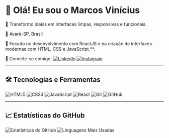 # 👋 Olá! Eu sou o Marcos Vinícius

🎯 Transformo ideias em interfaces limpas, responsivas e funcionais.

📍 Avaré-SP, Brasil

🚀 Focado no desenvolvimento com ReactJS e na criação de interfaces modernas com HTML, CSS e JavaScript.**.

🔗 Conecte-se comigo:
[![LinkedIn](https://img.shields.io/badge/-LinkedIn-blue?style=flat-square&logo=linkedin)](https://www.linkedin.com/in/marcos-vinícius-m-75934a110)
[![Instagram](https://img.shields.io/badge/-Instagram-purple?style=flat-square&logo=instagram)](https://www.instagram.com/vinimx_1)

---

## 🛠️ Tecnologias e Ferramentas

![HTML5](https://img.shields.io/badge/-HTML5-E34F26?style=flat-square&logo=html5&logoColor=white)
![CSS3](https://img.shields.io/badge/-CSS3-1572B6?style=flat-square&logo=css3)
![JavaScript](https://img.shields.io/badge/-JavaScript-F7DF1E?style=flat-square&logo=javascript&logoColor=black)
![React](https://img.shields.io/badge/-React-61DAFB?style=flat-square&logo=react)
![Git](https://img.shields.io/badge/-Git-F05032?style=flat-square&logo=git)
![GitHub](https://img.shields.io/badge/-GitHub-181717?style=flat-square&logo=github)

---

## 📈 Estatísticas do GitHub

![Estatísticas do GitHub](https://github-readme-stats.vercel.app/api?username=vinimx&show_icons=true&theme=dracula)
![Linguagens Mais Usadas](https://github-readme-stats.vercel.app/api/top-langs/?username=vinimx&layout=compact&theme=dracula)

